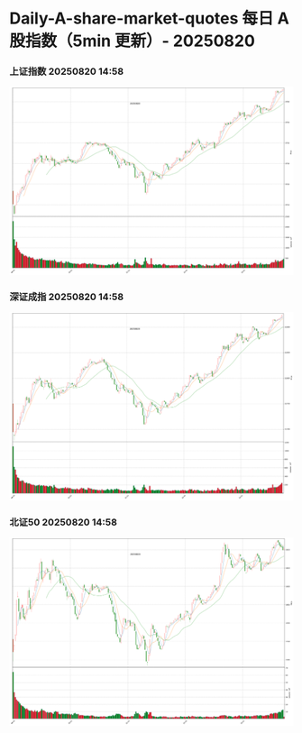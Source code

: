 
# Daily-A-share-market-quotes 每日 A 股指数（5min 更新）- 20250820

### 上证指数 20250820 14:58
![](./fig/2025/8/20250820-sh000001.png)

### 深证成指 20250820 14:58
![](./fig/2025/8/20250820-sz399001.png)

### 北证50 20250820 14:58
![](./fig/2025/8/20250820-bj899050.png)
